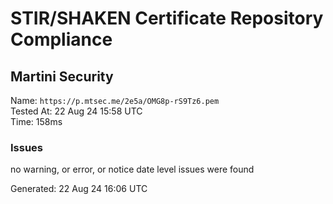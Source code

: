 # STIR/SHAKEN Certificate Repository Compliance

## Martini Security

Name: `https://p.mtsec.me/2e5a/OMG8p-rS9Tz6.pem`\
Tested At: 22 Aug 24 15:58 UTC\
Time: 158ms

### Issues

no warning, or error, or notice date level issues were found

Generated: 22 Aug 24 16:06 UTC